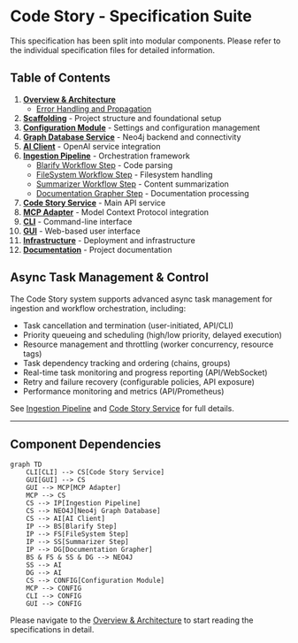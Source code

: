 # Code Story - Specification Suite

This specification has been split into modular components. Please refer to the individual specification files for detailed information.

## Table of Contents

1. **[Overview & Architecture](./01-overview/overview.md)**
   - [Error Handling and Propagation](./01-overview/error-handling.md)
2. **[Scaffolding](./02-scaffolding/scaffolding.md)** - Project structure and foundational setup 
3. **[Configuration Module](./03-configuration/configuration.md)** - Settings and configuration management
4. **[Graph Database Service](./04-graph-database/graph-database.md)** - Neo4j backend and connectivity
5. **[AI Client](./05-ai-client/ai-client.md)** - OpenAI service integration
6. **[Ingestion Pipeline](./06-ingestion-pipeline/ingestion-pipeline.md)** - Orchestration framework
   - [Blarify Workflow Step](./07-blarify-step/blarify-step.md) - Code parsing
   - [FileSystem Workflow Step](./08-filesystem-step/filesystem-step.md) - Filesystem handling
   - [Summarizer Workflow Step](./09-summarizer-step/summarizer-step.md) - Content summarization
   - [Documentation Grapher Step](./10-docgrapher-step/docgrapher-step.md) - Documentation processing
7. **[Code Story Service](./11-code-story-service/code-story-service.md)** - Main API service
8. **[MCP Adapter](./12-mcp-adapter/mcp-adapter.md)** - Model Context Protocol integration
9. **[CLI](./13-cli/cli.md)** - Command-line interface
10. **[GUI](./14-gui/gui.md)** - Web-based user interface
11. **[Infrastructure](./15-infra/infra.md)** - Deployment and infrastructure
12. **[Documentation](./16-documentation/documentation.md)** - Project documentation

## Async Task Management & Control

The Code Story system supports advanced async task management for ingestion and workflow orchestration, including:

- Task cancellation and termination (user-initiated, API/CLI)
- Priority queueing and scheduling (high/low priority, delayed execution)
- Resource management and throttling (worker concurrency, resource tags)
- Task dependency tracking and ordering (chains, groups)
- Real-time task monitoring and progress reporting (API/WebSocket)
- Retry and failure recovery (configurable policies, API exposure)
- Performance monitoring and metrics (API/Prometheus)

See [Ingestion Pipeline](./06-ingestion-pipeline/ingestion-pipeline.md) and [Code Story Service](./11-code-story-service/code-story-service.md) for full details.

---

## Component Dependencies

```mermaid
graph TD
    CLI[CLI] --> CS[Code Story Service]
    GUI[GUI] --> CS
    GUI --> MCP[MCP Adapter]
    MCP --> CS
    CS --> IP[Ingestion Pipeline]
    CS --> NEO4J[Neo4j Graph Database]
    CS --> AI[AI Client]
    IP --> BS[Blarify Step]
    IP --> FS[FileSystem Step]
    IP --> SS[Summarizer Step]
    IP --> DG[Documentation Grapher]
    BS & FS & SS & DG --> NEO4J
    SS --> AI
    DG --> AI
    CS --> CONFIG[Configuration Module]
    MCP --> CONFIG
    CLI --> CONFIG
    GUI --> CONFIG
```

Please navigate to the [Overview & Architecture](./01-overview/overview.md) to start reading the specifications in detail.